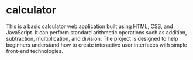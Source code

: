 # calculator
This is a basic calculator web application built using HTML, CSS, and JavaScript. It can perform standard arithmetic operations such as addition, subtraction, multiplication, and division. The project is designed to help beginners understand how to create interactive user interfaces with simple front-end technologies.
